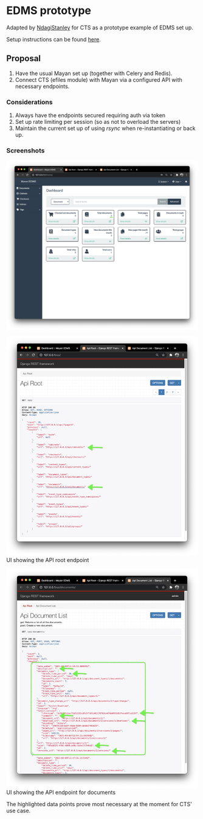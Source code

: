 # EDMS prototype

Adapted by [NdagiStanley](https://github.com/NdagiStanley) for CTS as a prototype example of EDMS set up.

Setup instructions can be found [here](../README.md).

## Proposal

1. Have the usual Mayan set up (together with Celery and Redis).
1. Connect CTS (efiles module) with Mayan via a configured API with necessary endpoints.

### Considerations

1. Always have the endpoints secured requiring auth via token
1. Set up rate limiting per session (so as not to overload the servers)
1. Maintain the current set up of using *rsync* when re-instantiating or back up.

### Screenshots

![Mayan Dashboard](./mayan.png)

![Api Root](./apiroot.png) UI showing the API root endpoint

![Api Document](./api_document.png) UI showing the API endpoint for documents

The highlighted data points prove most necessary at the moment for CTS' use case.
